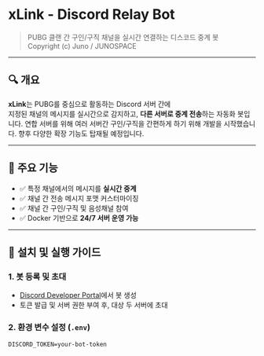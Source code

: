 # xLink - Discord Relay Bot

> PUBG 클랜 간 구인/구직 채널을 실시간 연결하는 디스코드 중계 봇  
> Copyright (c) Juno / JUNOSPACE

---

## 🔍 개요

**xLink**는 PUBG를 중심으로 활동하는 Discord 서버 간에  
지정된 채널의 메시지를 실시간으로 감지하고, **다른 서버로 중계 전송**하는 자동화 봇입니다.
연합 서버를 위해 여러 서버간 구인/구직을 간편하게 하기 위해 개발을 시작했습니다. 향후 다양한 확장 기능도 탑재될 예정입니다.

---

## 🚀 주요 기능

- ✅ 특정 채널에서의 메시지를 **실시간 중계**
- ✅ 채널 간 전송 메시지 포맷 커스터마이징
- ✅ 채널 간 구인/구직 및 음성채널 참여
- ✅ Docker 기반으로 **24/7 서버 운영 가능**

---

## 🧩 설치 및 실행 가이드

### 1. 봇 등록 및 초대
- [Discord Developer Portal](https://discord.com/developers/applications)에서 봇 생성
- 토큰 발급 및 서버 권한 부여 후, 대상 두 서버에 초대

### 2. 환경 변수 설정 (`.env`)
```env
DISCORD_TOKEN=your-bot-token
